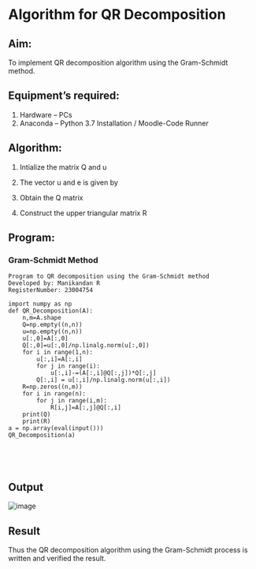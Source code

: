 # Algorithm for QR Decomposition
## Aim:
To implement QR decomposition algorithm using the Gram-Schmidt method.
## Equipment’s required:
1.	Hardware – PCs
2.	Anaconda – Python 3.7 Installation / Moodle-Code Runner
## Algorithm:
1.	Intialize the matrix Q and u
2.	The vector u and e is given by

    

3.	Obtain the Q matrix   
    
4.	Construct the upper triangular matrix R
   



## Program:
### Gram-Schmidt Method
```
Program to QR decomposition using the Gram-Schmidt method
Developed by: Manikandan R
RegisterNumber: 23004754

import numpy as np
def QR_Decomposition(A):
    n,m=A.shape
    Q=np.empty((n,n))
    u=np.empty((n,n))
    u[:,0]=A[:,0]
    Q[:,0]=u[:,0]/np.linalg.norm(u[:,0])
    for i in range(1,n):
        u[:,i]=A[:,i]
        for j in range(i):
            u[:,i]-=(A[:,i]@Q[:,j])*Q[:,j]
        Q[:,i] = u[:,i]/np.linalg.norm(u[:,i])
    R=np.zeros((n,m))
    for i in range(n):
        for j in range(i,m):
            R[i,j]=A[:,j]@Q[:,i]
    print(Q)
    print(R)
a = np.array(eval(input()))
QR_Decomposition(a)





```

## Output
![image](https://github.com/Manikandanrag/QRdecomposition/assets/138849491/f61a2970-64e4-4ef9-94ff-7abea5b96d75)


## Result
Thus the QR decomposition algorithm using the Gram-Schmidt process is written and verified the result.

